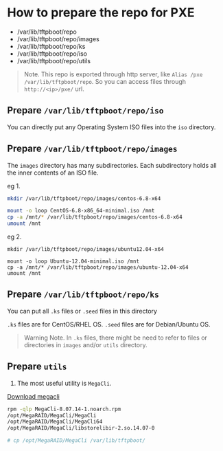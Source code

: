 # How to prepare the repo for PXE

- /var/lib/tftpboot/repo
- /var/lib/tftpboot/repo/images
- /var/lib/tftpboot/repo/ks
- /var/lib/tftpboot/repo/iso
- /var/lib/tftpboot/repo/utils

> Note.
> This repo is exported through http server, like `Alias /pxe /var/lib/tftpboot/repo`.
> So you can access files through `http://<ip>/pxe/` url.

## Prepare `/var/lib/tftpboot/repo/iso`

You can directly put any Operating System ISO files into the `iso` directory.

## Prepare `/var/lib/tftpboot/repo/images`

The `images` directory has many subdirectories. Each subdirectory holds all the inner contents of an ISO file.

eg 1.

```bash
mkdir /var/lib/tftpboot/repo/images/centos-6.8-x64

mount -o loop CentOS-6.8-x86_64-minimal.iso /mnt
cp -a /mnt/* /var/lib/tftpboot/repo/images/centos-6.8-x64
umount /mnt
```

eg 2.

```
mkdir /var/lib/tftpboot/repo/images/ubuntu12.04-x64

mount -o loop Ubuntu-12.04-minimal.iso /mnt
cp -a /mnt/* /var/lib/tftpboot/repo/images/ubuntu-12.04-x64
umount /mnt
```

## Prepare `/var/lib/tftpboot/repo/ks`

You can put all `.ks` files or `.seed` files in this directory

`.ks` files are for CentOS/RHEL OS.
`.seed` files are for Debian/Ubuntu OS.

> Warning Note.
> In `.ks` files, there might be need to refer to files or directories in `images` and/or `utils` directory.

## Prepare `utils`

1. The most useful utility is `MegaCli`.

[Download megacli](https://docs.broadcom.com/docs-and-downloads/raid-controllers/raid-controllers-common-files/8-07-14_MegaCLI.zip)


```bash
rpm -qlp MegaCli-8.07.14-1.noarch.rpm
/opt/MegaRAID/MegaCli/MegaCli
/opt/MegaRAID/MegaCli/MegaCli64
/opt/MegaRAID/MegaCli/libstorelibir-2.so.14.07-0

# cp /opt/MegaRAID/MegaCli /var/lib/tftpboot/
```
